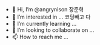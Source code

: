 - 👋 Hi, I’m @angrynison 장준혁
- 👀 I’m interested in ... 코딩빼고 다
- 🌱 I’m currently learning ...
- 💞️ I’m looking to collaborate on ...
- 📫 How to reach me ...

<!---
angrynison/angrynison is a ✨ special ✨ repository because its `README.md` (this file) appears on your GitHub profile.
You can click the Preview link to take a look at your changes.
--->
